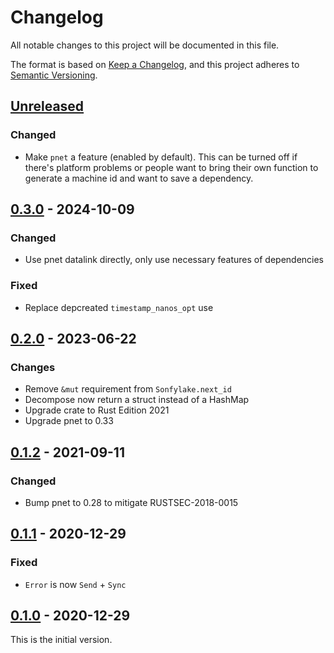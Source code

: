 # Changelog
All notable changes to this project will be documented in this file.

The format is based on [Keep a Changelog](https://keepachangelog.com/en/1.0.0/),
and this project adheres to [Semantic Versioning](https://semver.org/spec/v2.0.0.html).

## [Unreleased]

### Changed

- Make `pnet` a feature (enabled by default). This can be turned off if there's
  platform problems or people want to bring their own function to generate a
  machine id and want to save a dependency.

## [0.3.0] - 2024-10-09

### Changed

- Use pnet datalink directly, only use necessary features of dependencies

### Fixed

- Replace depcreated `timestamp_nanos_opt` use

## [0.2.0] - 2023-06-22

### Changes

* Remove `&mut` requirement from `Sonfylake.next_id`
* Decompose now return a struct instead of a HashMap
* Upgrade crate to Rust Edition 2021
* Upgrade pnet to 0.33

## [0.1.2] - 2021-09-11

### Changed

- Bump pnet to 0.28 to mitigate RUSTSEC-2018-0015

## [0.1.1] - 2020-12-29

### Fixed

- `Error` is now `Send` + `Sync`

## [0.1.0] - 2020-12-29

This is the initial version.

[unreleased]: https://github.com/bahlo/sonyflake-rs/compare/v0.3.0...HEAD
[0.3.0]: https://github.com/bahlo/sonyflake-rs/releases/tag/v0.3.0
[0.2.0]: https://github.com/bahlo/sonyflake-rs/releases/tag/v0.2.0
[0.1.2]: https://github.com/bahlo/sonyflake-rs/releases/tag/v0.1.2
[0.1.1]: https://github.com/bahlo/sonyflake-rs/releases/tag/v0.1.1
[0.1.0]: https://github.com/bahlo/sonyflake-rs/releases/tag/v0.1.0

